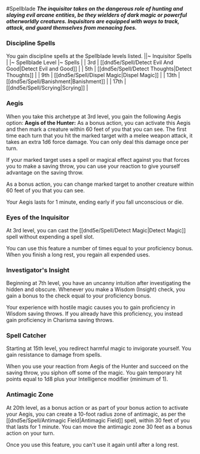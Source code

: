 #Spellblade
***The inquisitor takes on the dangerous role of hunting and slaying evil arcane entities, be they wielders of dark magic or powerful otherworldly creatures. Inquisitors are equipped with ways to track, attack, and guard themselves from menacing foes.***

### Discipline Spells
You gain discipline spells at the Spellblade levels listed.
||~ Inquisitor Spells |
|~ Spellblade Level |~ Spells |
| 3rd | [[dnd5e/Spell/Detect Evil And Good\|Detect Evil and Good]] |
| 5th | [[dnd5e/Spell/Detect Thoughts\|Detect Thoughts]] |
| 9th | [[dnd5e/Spell/Dispel Magic\|Dispel Magic]] |
| 13th | [[dnd5e/Spell/Banishment\|Banishment]] |
| 17th | [[dnd5e/Spell/Scrying\|Scrying]] |

### Aegis
When you take this archetype at 3rd level, you gain the following Aegis option:
**Aegis of the Hunter:** As a bonus action, you can activate this Aegis and then mark a creature within 60 feet of you that you can see. The first time each turn that you hit the marked target with a melee weapon attack, it takes an extra 1d6 force damage. You can only deal this damage once per turn.

If your marked target uses a spell or magical effect against you that forces you to make a saving throw, you can use your reaction to give yourself advantage on the saving throw.

As a bonus action, you can change marked target to another creature within 60 feet of you that you can see.

Your Aegis lasts for 1 minute, ending early if you fall unconscious or die.

### Eyes of the Inquisitor
At 3rd level, you can cast the [[dnd5e/Spell/Detect Magic\|Detect Magic]] spell without expending a spell slot.

You can use this feature a number of times equal to your proficiency bonus. When you finish a long rest, you regain all expended uses.

### Investigator's Insight
Beginning at 7th level, you have an uncanny intuition after investigating the hidden and obscure. Whenever you make a Wisdom (Insight) check, you gain a bonus to the check equal to your proficiency bonus.

Your experience with hostile magic causes you to gain proficiency in Wisdom saving throws. If you already have this proficiency, you instead gain proficiency in Charisma saving throws.

### Spell Catcher
Starting at 15th level, you redirect harmful magic to invigorate yourself. You gain resistance to damage from spells.

When you use your reaction from Aegis of the Hunter and succeed on the saving throw, you siphon off some of the magic. You gain temporary hit points equal to 1d8 plus your Intelligence modifier (minimum of 1).

### Antimagic Zone
At 20th level, as a bonus action or as part of your bonus action to activate your Aegis, you can create a 10-foot radius zone of antimagic, as per the [[dnd5e/Spell/Antimagic Field\|Antimagic Field]] spell, within 30 feet of you that lasts for 1 minute. You can move the antimagic zone 30 feet as a bonus action on your turn.

Once you use this feature, you can't use it again until after a long rest.